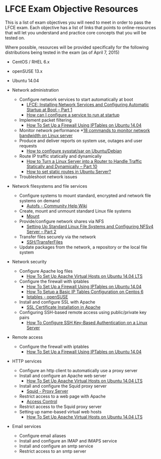 # LFCE Exam Objective Resources
This is a list of exam objectives you will need to meet in order to pass the LFCE exam. Each objective has a list of links that points to online-resources that will let you understand and practice core concepts that you will be tested on. 

Where possible, resources will be provided specifically for the following distributions being tested in the exam (as of April 7, 2015)

* CentOS / RHEL 6.x
* openSUSE 13.x
* Ubuntu 14.04

* Network administration
  * Configure network services to start automatically at boot
     * [LFCE: Installing Network Services and Configuring Automatic Startup at Boot – Part 1](http://www.tecmint.com/installing-network-services-and-configuring-services-at-system-boot/)
    * [How can I configure a service to run at startup](http://askubuntu.com/questions/9382/how-can-i-configure-a-service-to-run-at-startup)
  * Implement packet filtering
    * [How To Set Up a Firewall Using IPTables on Ubuntu 14.04](https://www.digitalocean.com/community/tutorials/how-to-set-up-a-firewall-using-iptables-on-ubuntu-14-04)
  * Monitor network performance
    *[18 commands to monitor network bandwidth on Linux server](http://www.binarytides.com/linux-commands-monitor-network/)
  * Produce and deliver reports on system use, outages and user requests
    * [How to configure sysstat/sar on Ubuntu/Debian](http://www.leonardoborda.com/blog/how-to-configure-sysstatsar-on-ubuntudebian/)
  * Route IP traffic statically and dynamically
    * [How to Turn a Linux Server into a Router to Handle Traffic Statically and Dynamically – Part 10](http://www.tecmint.com/setup-linux-as-router/)
    * [How to set static routes in Ubuntu Server?](http://askubuntu.com/questions/168033/how-to-set-static-routes-in-ubuntu-server)
  * Troubleshoot network issues

* Network filesystems and file services
  * Configure systems to mount standard, encrypted and network file systems on demand
    * [Autofs - Community Help Wiki](https://help.ubuntu.com/community/Autofs)
  * Create, mount and unmount standard Linux file systems
    * [Mount](https://help.ubuntu.com/community/Mount)
  * Provide/configure network shares via NFS
    * [Setting Up Standard Linux File Systems and Configuring NFSv4 Server – Part 2](http://www.tecmint.com/configure-nfs-server/)
  * Transfer files securely via the network
    * [SSH/TransferFiles](https://help.ubuntu.com/community/SSH/TransferFiles)
  * Update packages from the network, a repository or the local file system

* Network security
  * Configure Apache log files
    * [How To Set Up Apache Virtual Hosts on Ubuntu 14.04 LTS](https://www.digitalocean.com/community/tutorials/how-to-set-up-apache-virtual-hosts-on-ubuntu-14-04-lts)
  * Configure the firewall with iptables
  	* [How To Set Up a Firewall Using IPTables on Ubuntu 14.04](https://www.digitalocean.com/community/tutorials/how-to-set-up-a-firewall-using-iptables-on-ubuntu-14-04)
    * [How To Setup a Basic IP Tables Configuration on Centos 6](https://www.digitalocean.com/community/tutorials/how-to-setup-a-basic-ip-tables-configuration-on-centos-6)
    * [Iptables - openSUSE](https://en.opensuse.org/Iptables)
  * Install and configure SSL with Apache
    * [SSL Certificate Installation in Apache](https://www.digicert.com/ssl-certificate-installation-apache.htm)
  * Configuring SSH-based remote access using public/private key pairs
    * [How To Configure SSH Key-Based Authentication on a Linux Server](https://www.digitalocean.com/community/tutorials/how-to-configure-ssh-key-based-authentication-on-a-linux-server)

* Remote access
  * Configure the firewall with iptables
  	* [How To Set Up a Firewall Using IPTables on Ubuntu 14.04](https://www.digitalocean.com/community/tutorials/how-to-set-up-a-firewall-using-iptables-on-ubuntu-14-04)

* HTTP services
  * Configure an http client to automatically use a proxy server
  * Install and configure an Apache web server
    * [How To Set Up Apache Virtual Hosts on Ubuntu 14.04 LTS](https://www.digitalocean.com/community/tutorials/how-to-set-up-apache-virtual-hosts-on-ubuntu-14-04-lts)
  * Install and configure the Squid proxy server
    * [Squid - Proxy Server](https://help.ubuntu.com/lts/serverguide/squid.html)
  * Restrict access to a web page with Apache
    * [Access Control](https://httpd.apache.org/docs/2.4/howto/access.html)
  * Restrict access to the Squid proxy server
  * Setting up name-based virtual web hosts
    * [How To Set Up Apache Virtual Hosts on Ubuntu 14.04 LTS](https://www.digitalocean.com/community/tutorials/how-to-set-up-apache-virtual-hosts-on-ubuntu-14-04-lts)

* Email services
  * Configure email aliases
  * Install and configure an IMAP and IMAPS service
  * Install and configure an smtp service
  * Restrict access to an smtp server
